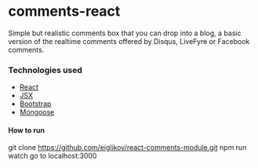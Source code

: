# comments-react
Simple but realistic comments box that you can drop into a blog, a basic version of the realtime comments offered by Disqus, LiveFyre or Facebook comments.

### Technologies used
<ul>
<li> <a href="http://facebook.github.io/react/docs/tutorial.html">React<br /> </li>
<li> <a href="https://facebook.github.io/react/docs/jsx-in-depth.html">JSX</a><br /> </li>
<li> <a href="http://getbootstrap.com/components/">Bootstrap</a><br /> </li>
<li> <a href="http://http://mongoosejs.com/">Mongoose</a><br /> </li>
</ul>

#### How to run
git clone https://github.com/eiglikov/react-comments-module.git
npm run watch
go to localhost:3000
